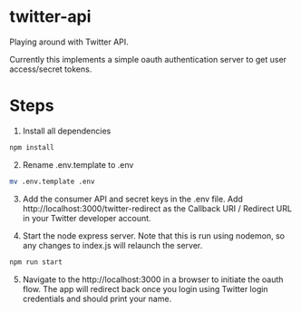 # twitter-api
Playing around with Twitter API.

Currently this implements a simple oauth authentication server to get user access/secret tokens. 

# Steps

1. Install all dependencies

```bash
npm install
```

2. Rename .env.template to .env

```bash
mv .env.template .env
```

3. Add the consumer API and secret keys in the .env file. Add http://localhost:3000/twitter-redirect as the Callback URI / Redirect URL in your Twitter developer account.

4. Start the node express server. Note that this is run using nodemon, so any changes to index.js will relaunch the server.

```bash
npm run start
```

5. Navigate to the http://localhost:3000 in a browser to initiate the oauth flow. The app will redirect back once you login using Twitter login credentials and should print your name.
